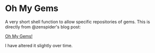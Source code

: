 # Oh My Gems

A very short shell function to allow specific repositories of gems. This is
directly from @zenspider's blog post:

  [Oh My Gems!](http://blog.zenspider.com/blog/2012/09/ohmygems.html)

I have altered it slightly over time.
